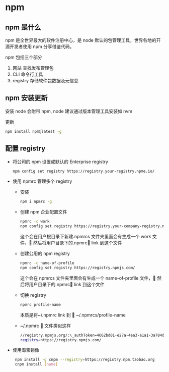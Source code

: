 # npm

## npm 是什么

npm 是全世界最大的软件注册中心，是 node 默认的包管理工具，世界各地的开源开发者使用 npm 分享借鉴代码。

npm 包括三个部分

1. 网站 查找发布管理包
2. CLI 命令行工具
3. registry 存储软件包数据及元信息

## npm 安装更新

安装 node 会附带 npm, node 建议通过版本管理工具安装如 nvm

更新

```bash
npm install npm@latest -g
```

## 配置 registry

- 将公司的 npm 设置成默认的 Enterprise registry

  ```bash
  npm config set registry https://registry.your-registry.npme.io/
  ```

- 使用 npmrc 管理多个 registry

  - 安装
    ```bash
    npm i npmrc -g
    ```
  - 创建 npm 企业配置文件

    ```bash
    npmrc -c work
    npm config set registry https://registry.your-company-registry.npme.io/
    ```

    这个会在用户根目录下新建.npmrcs 文件夹里面会有生成一个 work 文件， 然后将用户目录下的.npmrc link 到这个文件

  - 创建公用的 npm registry

    ```bash
    npmrc -c name-of-profile
    npm config set registry https://registry.npmjs.com/
    ```

    这个会在 npmrcs 文件夹里面会有生成一个 name-of-profile 文件， 然后将用户目录下的.npmrc link 到这个文件

  - 切换 registry

    ```bash
    npmrc profile-name
    ```

    本质是将~/.npmrc link 到  ~/.npmrcs/profile-name

  - ~/.npmrc  文件类似这样

    ```bash
    //registry.npmjs.org/:\_authToken=4662bd01-e27a-4ea3-a1a1-3a784d92edbd
    registry=https://registry.npmjs.com/
    ```

- 使用淘宝镜像

  ```bash
   npm install -g cnpm --registry=https://registry.npm.taobao.org
   cnpm install [name]
  ```
